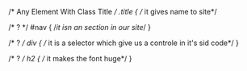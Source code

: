 /* Any Element With Class Title */
.title { /* it gives name to site*/

/* ? */
#nav {  /*it isn an section in our site*/
}

/* ? */
div {  /* it is a selector which give us a controle in it's sid code*/
}

/* ? */
h2 { /* it makes the font huge*/
}

